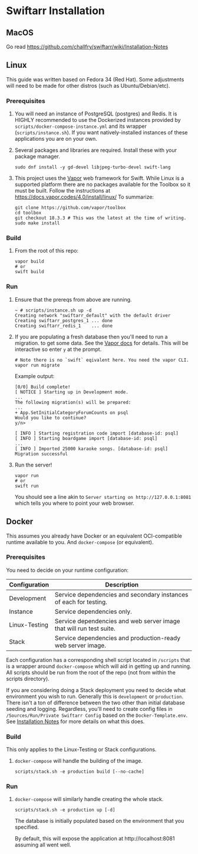 Swiftarr Installation
=====================

MacOS
-----
Go read https://github.com/challfry/swiftarr/wiki/Installation-Notes

Linux
-----
This guide was written based on Fedora 34 (Red Hat). Some adjustments 
will need to be made for other distros (such as Ubuntu/Debian/etc).

### Prerequisites
1. You will need an instance of PostgreSQL (postgres) and Redis. It is HIGHLY
   recommended to use the Dockerized instances provided by `scripts/docker-compose-instance.yml`
   and its wrapper (`scripts/instance.sh`). If you want natively-installed
   instances of these applications you are on your own.

2. Several packages and libraries are required. Install these with your 
   package manager.
   ```
   sudo dnf install -y gd-devel libjpeg-turbo-devel swift-lang
   ```

3. This project uses the [Vapor](https://docs.vapor.codes/) web framework for Swift.
   While Linux is a supported platform there are no packages available for the Toolbox
   so it must be built. Follow the instructions at https://docs.vapor.codes/4.0/install/linux/
   To summarize:
   ```
   git clone https://github.com/vapor/toolbox
   cd toolbox
   git checkout 18.3.3 # This was the latest at the time of writing.
   sudo make install
   ```

### Build
1. From the root of this repo:
   ```
   vapor build
   # or
   swift build
   ```

### Run
1. Ensure that the prereqs from above are running.
   ```
   ~ # scripts/instance.sh up -d            
   Creating network "swiftarr_default" with the default driver
   Creating swiftarr_postgres_1 ... done
   Creating swiftarr_redis_1    ... done
   ```
2. If you are populating a fresh database then you'll need to run a migration.
   to get some data.
   See the [Vapor docs](https://docs.vapor.codes/4.0/fluent/overview/#migrate) for details.
   This will be interactive so enter `y` at the prompt.
   ```
   # Note there is no `swift` eqivalent here. You need the vapor CLI.
   vapor run migrate
   ```
   Example output:
   ```
   [0/0] Build complete!
   [ NOTICE ] Starting up in Development mode.
   ...
   The following migration(s) will be prepared:
   ...
   + App.SetInitialCategoryForumCounts on psql
   Would you like to continue?
   y/n>
   
   [ INFO ] Starting registration code import [database-id: psql]
   [ INFO ] Starting boardgame import [database-id: psql]
   ...
   [ INFO ] Imported 25000 karaoke songs. [database-id: psql]
   Migration successful
   ```
4. Run the server!
   ```
   vapor run
   # or
   swift run
   ```
   You should see a line akin to `Server starting on http://127.0.0.1:8081`
   which tells you where to point your web browser.

Docker
------
This assumes you already have Docker or an equivalent OCI-compatible runtime
available to you. And `docker-compose` (or equivalent).

### Prerequisites
You need to decide on your runtime configuration:

| Configuration | Description                                                         |
|---------------|---------------------------------------------------------------------|
| Development   | Service dependencies and secondary instances of each for testing.   |
| Instance      | Service dependencies only.                                          |
| Linux-Testing | Service dependencies and web server image that will run test suite. |
| Stack         | Service dependencies and production-ready web server image.         |

Each configuration has a corresponding shell script located in `/scripts` that is a 
wrapper around `docker-compose` which will aid in getting up and running. All scripts
should be run from the root of the repo (not from within the scripts directory).

If you are considering doing a Stack deployment you need to decide what environment you
wish to run. Generally this is `development` or `production`. There isn't a ton of
difference between the two other than initial database seeding and logging. Regardless,
you'll need to create config files in `/Sources/Run/Private Swiftarr Config` based on
the `Docker-Template.env`. See [Installation Notes](https://github.com/challfry/swiftarr/wiki/Installation-Notes#more-info-on-environment-files)
for more details on what this does.

### Build
This only applies to the Linux-Testing or Stack configurations.

1. `docker-compose` will handle the building of the image.
   ```
   scripts/stack.sh -e production build [--no-cache]
   ```

### Run
1. `docker-compose` will similarly handle creating the whole stack.
   ```
   scripts/stack.sh -e production up [-d]
   ```
   The database is initially populated based on the environment that you specified.

   By default, this will expose the application at http://localhost:8081 assuming 
   all went well.   